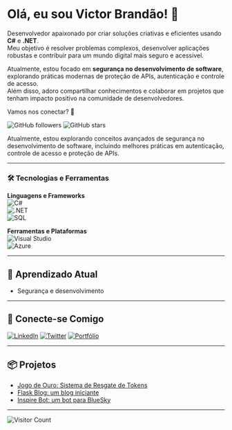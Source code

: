 # Olá, eu sou Victor Brandão! 👋

Desenvolvedor apaixonado por criar soluções criativas e eficientes usando **C#** e **.NET**.  
Meu objetivo é resolver problemas complexos, desenvolver aplicações robustas e contribuir para um mundo digital mais seguro e acessível.  

Atualmente, estou focado em **segurança no desenvolvimento de software**, explorando práticas modernas de proteção de APIs, autenticação e controle de acesso.  
Além disso, adoro compartilhar conhecimentos e colaborar em projetos que tenham impacto positivo na comunidade de desenvolvedores.  

Vamos nos conectar? 🌟  


![GitHub followers](https://img.shields.io/github/followers/victorbrandaao?style=social)
![GitHub stars](https://img.shields.io/github/stars/victorbrandaao?style=social)

Atualmente, estou explorando conceitos avançados de segurança no desenvolvimento de software, incluindo melhores práticas em autenticação, controle de acesso e proteção de APIs.

---

### 🛠️ Tecnologias e Ferramentas  
**Linguagens e Frameworks**  
![C#](https://img.shields.io/badge/C%23-05122A?style=flat&logo=c-sharp)  
![.NET](https://img.shields.io/badge/.NET-05122A?style=flat&logo=dotnet)  
![SQL](https://img.shields.io/badge/SQL-05122A?style=flat&logo=sqlite)  

**Ferramentas e Plataformas**  
![Visual Studio](https://img.shields.io/badge/Visual%20Studio-05122A?style=flat&logo=visual-studio)  
![Azure](https://img.shields.io/badge/Azure-05122A?style=flat&logo=microsoft-azure)

---

## 🌱 Aprendizado Atual
- Segurança e desenvolvimento

---

## 🔗 Conecte-se Comigo
[![LinkedIn](https://img.shields.io/badge/LinkedIn-05122A?style=flat&logo=linkedin)](https://www.linkedin.com/in/victorbrandaao/)
[![Twitter](https://img.shields.io/badge/Twitter-05122A?style=flat&logo=twitter)](https://twitter.com/vitubrandao)
[![Portfólio](https://img.shields.io/badge/Portfolio-05122A?style=flat&logo=google-chrome)](https://victorbrandaao.github.io/Portfolio_Novo/)

---

## 📦 Projetos
- [Jogo de Ouro: Sistema de Resgate de Tokens](https://github.com/seu_username/jogo-de-ouro)
- [Flask Blog: um blog iniciante](https://github.com/victorbrandaao/Flask_blog)
- [Inspire Bot: um bot para BlueSky](https://github.com/victorbrandaao/InspireBot)

---

![Visitor Count](https://komarev.com/ghpvc/?username=victorbrandaao&color=blue)

